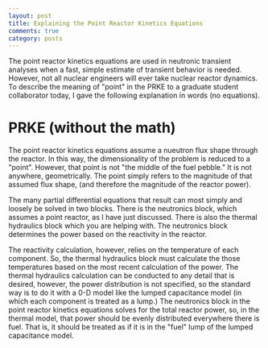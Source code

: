 ```yaml
---
layout: post
title: Explaining the Point Reactor Kinetics Equations
comments: true
category: posts
---
```


The point reactor kinetics equations are used in neutronic transient analyses 
when a fast, simple estimate of transient behavior is needed. However, not all 
nuclear engineers will ever take nuclear reactor dynamics. To describe the
meaning of "point" in the PRKE to a graduate student collaborator today, I gave
the following explanation in words (no equations).

# PRKE (without the math)

The point reactor kinetics equations assume a nueutron flux shape through the
reactor. In this way, the dimensionality of the problem is reduced to a
"point". However, that point is not "the middle of the fuel pebble." It is not
anywhere, geometrically. The point simply refers to the magnitude of that
assumed flux shape, (and therefore the magnitude of the reactor power).

The many partial differential equations that result can most simply and loosely
be solved in two blocks. There is the neutronics block, which assumes a point
reactor, as I have just discussed. There is also the thermal hydraulics block
which you are helping with. The neutronics block determines the power based on
the reactivity in the reactor. 

The reactivity calculation, however, relies on the temperature of each
component. So, the thermal hydraulics block must calculate the those
temperatures based on the most recent calculation of the power. The thermal
hydraulics calculation can be conducted to any detail that is desired, however,
the power distribution is not specified, so the standard way is to do it with a
0-D model like the lumped capacitance model (in which each component is treated
as a lump.) The neutronics block in the point reactor kinetics equations solves
for the total reactor power, so, in the thermal model, that power should be
evenly distributed everywhere there is fuel. That is, it should be treated as
if it is in the "fuel" lump of the lumped capacitance model. 

